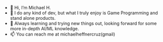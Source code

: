 - 👋 Hi, I’m Michael H.
- 👀 I do any kind of dev, but what I truly enjoy is Game Programming and stand alone products.
- 🌱 Always learning and trying new things out, looking forward for some more in-depth AI/ML knowledge.
- 📫 You can reach me at michaelheffnercruz(gmail)
